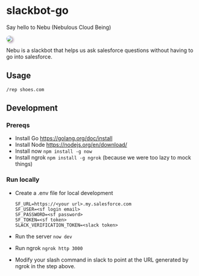 # slackbot-go

Say hello to Nebu (Nebulous Cloud Being)

<img style="border-radius: 20px; box-shadow: 3px 3px 5px 0px rgba(173,154,173,1);" src="https://www.gravatar.com/avatar/1abed234f87b8153b2cda61601fbb1f9.jpg">

Nebu is a slackbot that helps us ask salesforce questions without having to go into salesforce.

## Usage

`/rep shoes.com`

## Development

### Prereqs
- Install Go https://golang.org/doc/install
- Install Node https://nodejs.org/en/download/
- Install now `npm install -g now`
- Install ngrok `npm install -g ngrok` (because we were too lazy to mock things)

### Run locally

- Create a .env file for local development
 
    ```properties
    SF_URL=https://<your url>.my.salesforce.com
    SF_USER=<sf login email>
    SF_PASSWORD=<sf password>
    SF_TOKEN=<sf token>
    SLACK_VERIFICATION_TOKEN=<slack token>
    ```

- Run the server `now dev`

- Run ngrok `ngrok http 3000`

- Modify your slash command in slack to point at the URL generated by ngrok in the step above.